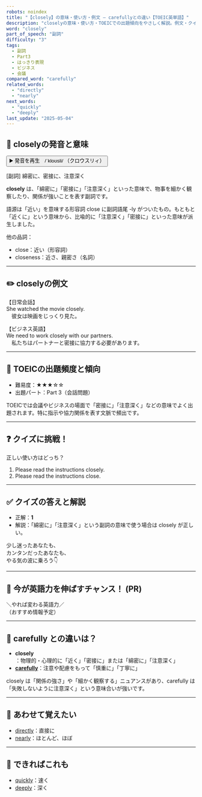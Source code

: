 ```yaml
---
robots: noindex
title: "【closely】の意味・使い方・例文 ― carefullyとの違い【TOEIC英単語】"
description: "closelyの意味・使い方・TOEICでの出題傾向をやさしく解説。例文・クイズ付きでcarefullyとの違いもわかりやすく学べます。"
word: "closely"
part_of_speech: "副詞"
difficulty: "3"
tags:
  - 副詞
  - Part3
  - はっきり表現
  - ビジネス
  - 会議
compared_word: "carefully"
related_words:
  - "directly"
  - "nearly"
next_words:
  - "quickly"
  - "deeply"
last_update: "2025-05-04"
---
```


## 🔰 closelyの発音と意味

<button class="play-audio" onclick="playTTS('closely')">
  <span class="play-audio-main">
    ▶️ 発音を再生　/ˈkloʊsli/
  </span>
  <span class="play-audio-sub">
    （クロウスリィ）
  </span>
</button>

[副詞] 綿密に、密接に、注意深く

**closely** は、「綿密に」「密接に」「注意深く」といった意味で、物事を細かく観察したり、関係が強いことを表す副詞です。

語源は「近い」を意味する形容詞 close に副詞語尾 -ly がついたもの。もともと「近くに」という意味から、比喩的に「注意深く」「密接に」といった意味が派生しました。

他の品詞：  
- close：近い（形容詞）
- closeness：近さ、親密さ（名詞）

---

## ✏️ closelyの例文

【日常会話】  
She watched the movie closely.  
　彼女は映画をじっくり見た。

【ビジネス英語】  
We need to work closely with our partners.  
　私たちはパートナーと密接に協力する必要があります。

---

## 🎯 TOEICの出題頻度と傾向

- 難易度：★★★☆☆
- 出題パート：Part 3（会話問題）

TOEICでは会議やビジネスの場面で「密接に」「注意深く」などの意味でよく出題されます。特に指示や協力関係を表す文脈で頻出です。

---

## ❓ クイズに挑戦！

正しい使い方はどっち？

1. Please read the instructions closely.  
2. Please read the instructions close.

---

## ✅ クイズの答えと解説

- 正解：**1**
- 解説：「綿密に」「注意深く」という副詞の意味で使う場合は closely が正しい。

少し迷ったあなたも、  
カンタンだったあなたも、  
やる気の波に乗ろう👇️

---

## 🚀 今が英語力を伸ばすチャンス！ (PR)

<div class="info-center">
＼やれば変わる英語力／<br>  
（おすすめ情報予定）
</div>

---

## 🤔  carefully との違いは？

- **closely**：物理的・心理的に「近く」「密接に」または「綿密に」「注意深く」
- **[carefully](/word/carefully/)**：注意や配慮をもって「慎重に」「丁寧に」

closely は「関係の強さ」や「細かく観察する」ニュアンスがあり、carefully は「失敗しないように注意深く」という意味合いが強いです。

---

## 🧩 あわせて覚えたい

- [directly](/word/directly/)：直接に
- [nearly](/word/nearly/)：ほとんど、ほぼ

---

## 📖 できればこれも

- [quickly](/word/quickly/)：速く
- [deeply](/word/deeply/)：深く

<!-- cvid: aid37_bid28 -->
